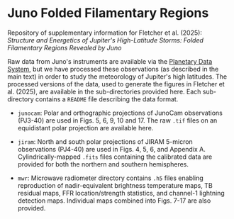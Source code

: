 # Juno Folded Filamentary Regions

Repository of supplementary information for Fletcher et al. (2025):  
*Structure and Energetics of Jupiter's High-Latitude Storms:  Folded Filamentary Regions Revealed by Juno*

Raw data from Juno's instruments are available via the [Planetary Data System](https://pds-atmospheres.nmsu.edu/data_and_services/atmospheres_data/JUNO/juno.html), but we have processed these observations (as described in the main text) in order to study the meteorology of Jupiter's high latitudes.  The processed versions of the data, used to generate the figures in Fletcher et al. (2025), are available in the sub-directories provided here.  Each sub-directory contains a `README` file describing the data format.

* `junocam`: Polar and orthographic projections of JunoCam observations (PJ3-40) are used in Figs. 5, 6, 9, 10 and 17.  The raw `.tif` files on an equidistant polar projection are available here.

* `jiram`:  North and south polar projections of JIRAM 5-micron observations (PJ4-40) are used in Figs. 4, 5, 6, and Appendix A.  Cylindrically-mapped `.fits` files containing the calibrated data are provided for both the northern and southern hemispheres.

* `mwr`:  Microwave radiometer directory contains `.h5` files enabling reproduction of nadir-equivalent brightness temperature maps, TB residual maps, FFR location/strength statistics, and channel-1 lightning detection maps.  Individual maps combined into Figs. 7-17 are also provided.
